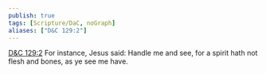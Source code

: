 ```yaml
---
publish: true
tags: [Scripture/DaC, noGraph]
aliases: ["D&C 129:2"]
---
```

[D&C 129:2](https://churchofjesuschrist.org/study/scriptures/dc-testament/dc/129?lang=eng&id=p2#p2) For instance, Jesus said: Handle me and see, for a spirit hath not flesh and bones, as ye see me have.
